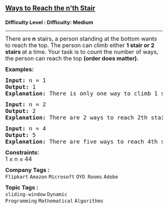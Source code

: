 <h2><a href="https://www.geeksforgeeks.org/problems/count-ways-to-reach-the-nth-stair-1587115620/1?timeMachineDate=2025-03-11">Ways to Reach the n'th Stair</a></h2><h3>Difficulty Level : Difficulty: Medium</h3><hr><div class="problems_problem_content__Xm_eO"><p><span style="font-size: 18px;">There are<strong> n</strong> stairs, a person standing at the bottom wants to reach the top. The person can climb either <strong>1 stair or 2 stairs </strong>at a time. Your task is to count the number of ways, the person can reach the top <strong>(order does matter).</strong></span></p>
<p><span style="font-size: 18px;"><strong>Examples:</strong></span></p>
<pre><span style="font-size: 18px;"><strong>Input: </strong>n = 1
<strong>Output: </strong>1
<strong>Explanation: </strong>There is only one way to climb 1 stair. </span></pre>
<pre><span style="font-size: 18px;"><strong>Input: </strong>n = 2
<strong>Output: </strong>2
<strong>Explanation: </strong>There are 2 ways to reach 2th stair: {1, 1} and {2}.  </span></pre>
<pre><span style="font-size: 18px;"><strong>Input: </strong>n = 4
<strong>Output: </strong>5<strong>
Explanation: </strong></span><span style="font-size: 18px;">There are five ways to reach 4th stair: {1, 1, 1, 1}, {1, 1, 2}, {2, 1, 1}, {1, 2, 1} and {2, 2}.</span>
</pre>
<p><span style="font-size: 18px;"><strong>Constraints:</strong><br>1 ≤ n ≤ 44</span></p></div><p><span style=font-size:18px><strong>Company Tags : </strong><br><code>Flipkart</code>&nbsp;<code>Amazon</code>&nbsp;<code>Microsoft</code>&nbsp;<code>OYO Rooms</code>&nbsp;<code>Adobe</code>&nbsp;<br><p><span style=font-size:18px><strong>Topic Tags : </strong><br><code>sliding-window</code>&nbsp;<code>Dynamic Programming</code>&nbsp;<code>Mathematical</code>&nbsp;<code>Algorithms</code>&nbsp;